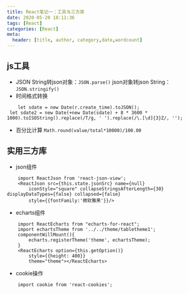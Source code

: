 ```yaml
---
title: React笔记一：工具与三方库
date: 2020-05-20 18:11:36
tags: [React]
categories: [React]
meta:
  header: [title, author, category,date,wordcount]
---
```

## js工具

<!-- more -->

- JSON
	String转json对象：`JSON.parse()`
	json对象转json String：`JSON.stringify()`
- 时间格式转换
```
	let sdate = new Date(r.create_time).toJSON();
 let sdate2 = new Date(+new Date(sdate) + 8 * 3600 * 1000).toISOString().replace(/T/g, ' ').replace(/\.[\d]{3}Z/, '');
 ```
- 百分比计算
	`Math.round(value/total*10000)/100.00`

## 实用三方库

- json组件
```
	import ReactJson from 'react-json-view';
	<ReactJson src={this.state.jsonSrc} name={null}
        iconStyle="square" collapseStringsAfterLength={30} displayDataTypes={false} collapsed={false}
        style={{fontFamily:'微软雅黑'}}/>
```
- echarts组件
```
	import ReactEcharts from "echarts-for-react";
	import echartsTheme from '../../theme/tabletheme1';
	componentWillMount(){
        echarts.registerTheme('theme', echartsTheme);
    }
	<ReactEcharts option={this.getOption()}
        style={{height: 400}}
        theme="theme"></ReactEcharts>
```
- cookie操作
```
	import cookie from 'react-cookies';
```
